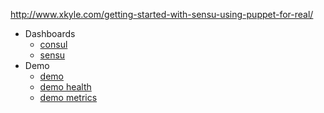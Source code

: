 http://www.xkyle.com/getting-started-with-sensu-using-puppet-for-real/

- Dashboards
	- [consul](http://172.20.20.12:8500/)
	- [sensu](http://172.20.20.17:3000/)
- Demo
	- [demo](http://172.20.20.13:8080/demo)
	- [demo health](http://172.20.20.13:8081/health)
	- [demo metrics](http://172.20.20.13:8081/metrics)